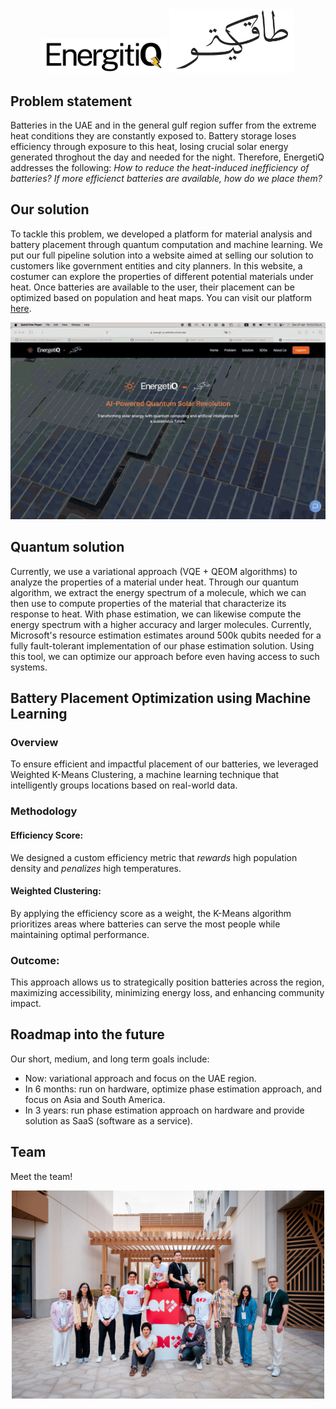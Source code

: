 <div style="text-align: center;">
  <img src="figs/english_logo.png" alt="image" width="200"/>
  <img src="figs/arabic_logo.png" alt="image" width="200"/>
</div>

## Problem statement

Batteries in the UAE and in the general gulf region suffer from the extreme heat conditions they are constantly exposed to. Battery storage loses efficiency through exposure to this heat, losing crucial solar energy generated throghout the day and needed for the night. Therefore, EnergetiQ addresses the following: *How to reduce the heat-induced inefficiency of batteries? If more efficienct batteries are available, how do we place them?*

## Our solution

To tackle this problem, we developed a platform for material analysis and battery placement through quantum computation and machine learning. We put our full pipeline solution into a website aimed at selling our solution to customers like government entities and city planners. In this website, a costumer can explore the properties of different potential materials under heat. Once batteries are available to the user, their placement can be optimized based on population and heat maps. You can visit our platform [here](https://energti-q-website.vercel.app/products/ai).

![](figs/website_demo.gif)


## Quantum solution
Currently, we use a variational approach (VQE + QEOM algorithms) to analyze the properties of a material under heat. Through our quantum algorithm, we extract the energy spectrum of a molecule, which we can then use to compute properties of the material that characterize its response to heat. With phase estimation, we can likewise compute the energy spectrum with a higher accuracy and larger molecules. Currently, Microsoft's resource estimation estimates around 500k qubits needed for a fully fault-tolerant implementation of our phase estimation solution. Using this tool, we can optimize our approach before even having access to such systems. 

## Battery Placement Optimization using Machine Learning

### Overview
To ensure efficient and impactful placement of our batteries, we leveraged Weighted K-Means Clustering, a machine learning technique that intelligently groups locations based on real-world data.

### Methodology

#### Efficiency Score:
We designed a custom efficiency metric that *rewards* high population density and *penalizes* high temperatures.

#### Weighted Clustering:
By applying the efficiency score as a weight, the K-Means algorithm prioritizes areas where batteries can serve the most people while maintaining optimal performance.

### Outcome:
This approach allows us to strategically position batteries across the region, maximizing accessibility, minimizing energy loss, and enhancing community impact.

## Roadmap into the future

Our short, medium, and long term goals include:
- Now: variational approach and focus on the UAE region.
- In 6 months: run on hardware, optimize phase estimation approach, and focus on Asia and South America.
- In 3 years: run phase estimation approach on hardware and provide solution as SaaS (software as a service).

## Team

Meet the team!
<div style="text-align: center;">
  <img src="figs/team.jpg" alt="image" width="500"/>
</div>
